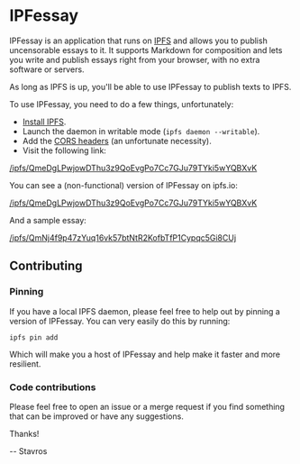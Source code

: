 IPFessay
========

IPFessay is an application that runs on [IPFS](https://ipfs.io/) and allows you
to publish uncensorable essays to it. It supports Markdown for composition and
lets you write and publish essays right from your browser, with no extra
software or servers.

As long as IPFS is up, you'll be able to use IPFessay to publish texts to IPFS.

To use IPFessay, you need to do a few things, unfortunately:

* [Install IPFS](https://ipfs.io/docs/install/).
* Launch the daemon in writable mode (`ipfs daemon --writable`).
* Add the [CORS headers](https://github.com/ipfs/js-ipfs-api#cors) (an
  unfortunate necessity).
* Visit the following link:

[/ipfs/QmeDgLPwjowDThu3z9QoEvgPo7Cc7GJu79TYki5wYQBXvK](http://localhost:8080/ipfs/QmeDgLPwjowDThu3z9QoEvgPo7Cc7GJu79TYki5wYQBXvK)

You can see a (non-functional) version of IPFessay on ipfs.io:

[/ipfs/QmeDgLPwjowDThu3z9QoEvgPo7Cc7GJu79TYki5wYQBXvK](https://ipfs.io/ipfs/QmeDgLPwjowDThu3z9QoEvgPo7Cc7GJu79TYki5wYQBXvK)

And a sample essay:

[/ipfs/QmNj4f9p47zYuq16vk57btNtR2KofbTfP1Cypqc5Gi8CUj](https://ipfs.io/ipfs/QmNj4f9p47zYuq16vk57btNtR2KofbTfP1Cypqc5Gi8CUj)


Contributing
------------

### Pinning

If you have a local IPFS daemon, please feel free to help out by pinning
a version of IPFessay. You can very easily do this by running:

~~~
ipfs pin add 
~~~

Which will make you a host of IPFessay and help make it faster and more
resilient.


### Code contributions

Please feel free to open an issue or a merge request if you find something that
can be improved or have any suggestions.

Thanks!

-- Stavros
